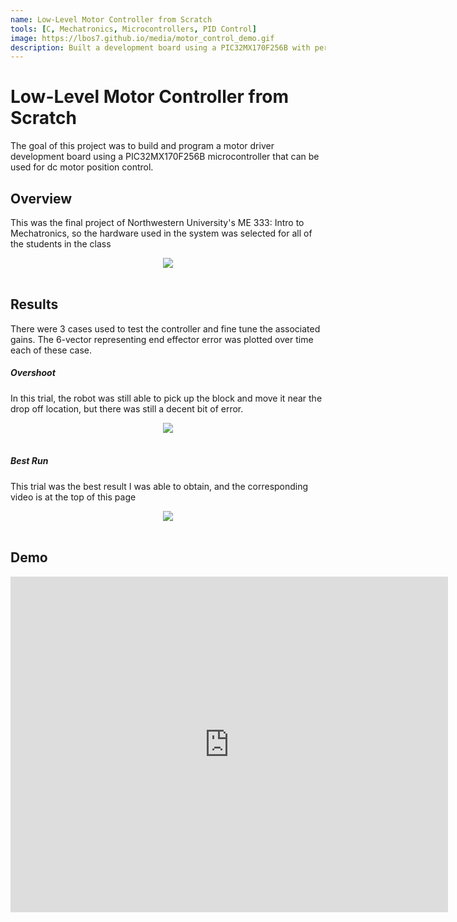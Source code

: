 ```yaml
---
name: Low-Level Motor Controller from Scratch
tools: [C, Mechatronics, Microcontrollers, PID Control]
image: https://lbos7.github.io/media/motor_control_demo.gif
description: Built a development board using a PIC32MX170F256B with peripherals and implemented PID control to create a motor driver
---
```


# Low-Level Motor Controller from Scratch
The goal of this project was to build and program a motor driver development board using a PIC32MX170F256B microcontroller that can be used for dc motor position control.
<br>

## Overview
This was the final project of Northwestern University's ME 333: Intro to Mechatronics, so the hardware used in the system was selected for all of the students in the class
<br>
<center><img src="{{ site.url }}{{ site.baseurl }}/media/feedforwardlaw.png"/></center>
<br>

## Results
There were 3 cases used to test the controller and fine tune the associated gains. The 6-vector representing end effector error was plotted over time each of these case.
<br>

##### Overshoot
In this trial, the robot was still able to pick up the block and move it near the drop off location, but there was still a decent bit of error.
<br>
<center><img src="{{ site.url }}{{ site.baseurl }}/media/overshoot.png"/></center>
<br>

##### Best Run
This trial was the best result I was able to obtain, and the corresponding video is at the top of this page
<br>
<center><img src="{{ site.url }}{{ site.baseurl }}/media/best.png"/></center>
<br>

## Demo
<center><iframe width="700" height="537" src="https://www.youtube.com/embed/H6QUa2eLzIY" title="ME 333 Final Project Demo - Low-Level Motor Driver" frameborder="0" allow="accelerometer; autoplay; clipboard-write; encrypted-media; gyroscope; picture-in-picture; web-share" referrerpolicy="strict-origin-when-cross-origin" allowfullscreen></iframe></center>
